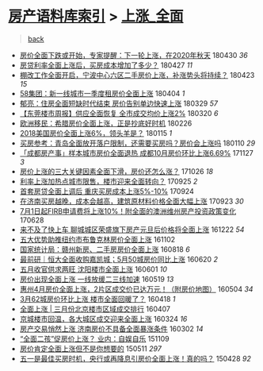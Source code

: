 [房产语料库索引](../../README.md)  > [上涨_全面](上涨_全面.md)
====
> [back](../README.md)

- [房价全面下跌或开始，专家提醒：下一轮上涨，在2020年秋天](http://jkwz.applinzi.com/ittc/7097717422264157194.html#%E6%88%BF%E4%BB%B7%E5%85%A8%E9%9D%A2%E4%B8%8B%E8%B7%8C%E6%88%96%E5%BC%80%E5%A7%8B%EF%BC%8C%E4%B8%93%E5%AE%B6%E6%8F%90%E9%86%92%EF%BC%9A%E4%B8%8B%E4%B8%80%E8%BD%AE%E4%B8%8A%E6%B6%A8%EF%BC%8C%E5%9C%A82020%E5%B9%B4%E7%A7%8B%E5%A4%A9) 180430 *36* 
- [房贷利率全面上涨后，买房成本增加了多少？](http://jkwz.applinzi.com/ittc/7096716308760757254.html#%E6%88%BF%E8%B4%B7%E5%88%A9%E7%8E%87%E5%85%A8%E9%9D%A2%E4%B8%8A%E6%B6%A8%E5%90%8E%EF%BC%8C%E4%B9%B0%E6%88%BF%E6%88%90%E6%9C%AC%E5%A2%9E%E5%8A%A0%E4%BA%86%E5%A4%9A%E5%B0%91%EF%BC%9F) 180427 *11* 
- [棚改工作全面开启，宁波中心六区二手房价上涨，补涨势头将持续？](http://jkwz.applinzi.com/ittc/7095115594066297862.html#%E6%A3%9A%E6%94%B9%E5%B7%A5%E4%BD%9C%E5%85%A8%E9%9D%A2%E5%BC%80%E5%90%AF%EF%BC%8C%E5%AE%81%E6%B3%A2%E4%B8%AD%E5%BF%83%E5%85%AD%E5%8C%BA%E4%BA%8C%E6%89%8B%E6%88%BF%E4%BB%B7%E4%B8%8A%E6%B6%A8%EF%BC%8C%E8%A1%A5%E6%B6%A8%E5%8A%BF%E5%A4%B4%E5%B0%86%E6%8C%81%E7%BB%AD%EF%BC%9F) 180423 *15* 
- [58集团：新一线城市一季度租房价全面上涨](http://jkwz.applinzi.com/ittc/7088131747906847751.html#58%E9%9B%86%E5%9B%A2%EF%BC%9A%E6%96%B0%E4%B8%80%E7%BA%BF%E5%9F%8E%E5%B8%82%E4%B8%80%E5%AD%A3%E5%BA%A6%E7%A7%9F%E6%88%BF%E4%BB%B7%E5%85%A8%E9%9D%A2%E4%B8%8A%E6%B6%A8) 180404 *1* 
- [郁亮：住房全面短缺时代结束 房价告别单边快速上涨](http://jkwz.applinzi.com/ittc/7085894307682976775.html#%E9%83%81%E4%BA%AE%EF%BC%9A%E4%BD%8F%E6%88%BF%E5%85%A8%E9%9D%A2%E7%9F%AD%E7%BC%BA%E6%97%B6%E4%BB%A3%E7%BB%93%E6%9D%9F+%E6%88%BF%E4%BB%B7%E5%91%8A%E5%88%AB%E5%8D%95%E8%BE%B9%E5%BF%AB%E9%80%9F%E4%B8%8A%E6%B6%A8) 180329 *57* 
- [【东莞楼市周报】供应全面恢复 全市成交均价上涨2%](http://jkwz.applinzi.com/ittc/7082500619510481927.html#%E3%80%90%E4%B8%9C%E8%8E%9E%E6%A5%BC%E5%B8%82%E5%91%A8%E6%8A%A5%E3%80%91%E4%BE%9B%E5%BA%94%E5%85%A8%E9%9D%A2%E6%81%A2%E5%A4%8D+%E5%85%A8%E5%B8%82%E6%88%90%E4%BA%A4%E5%9D%87%E4%BB%B7%E4%B8%8A%E6%B6%A82%25) 180320 *6* 
- [欧洲移民：希腊房价全面上涨，正是抄底好时机](http://jkwz.applinzi.com/ittc/7074340227076588551.html#%E6%AC%A7%E6%B4%B2%E7%A7%BB%E6%B0%91%EF%BC%9A%E5%B8%8C%E8%85%8A%E6%88%BF%E4%BB%B7%E5%85%A8%E9%9D%A2%E4%B8%8A%E6%B6%A8%EF%BC%8C%E6%AD%A3%E6%98%AF%E6%8A%84%E5%BA%95%E5%A5%BD%E6%97%B6%E6%9C%BA) 180226  
- [2018美国房价全面上涨6%，领头羊是？](http://jkwz.applinzi.com/ittc/7058743031929242641.html#2018%E7%BE%8E%E5%9B%BD%E6%88%BF%E4%BB%B7%E5%85%A8%E9%9D%A2%E4%B8%8A%E6%B6%A86%25%EF%BC%8C%E9%A2%86%E5%A4%B4%E7%BE%8A%E6%98%AF%EF%BC%9F) 180115 *1* 
- [买房参考：青岛全面放开落户限制，还需要买房吗？房价会上涨吗](http://jkwz.applinzi.com/ittc/7057085112934466571.html#%E4%B9%B0%E6%88%BF%E5%8F%82%E8%80%83%EF%BC%9A%E9%9D%92%E5%B2%9B%E5%85%A8%E9%9D%A2%E6%94%BE%E5%BC%80%E8%90%BD%E6%88%B7%E9%99%90%E5%88%B6%EF%BC%8C%E8%BF%98%E9%9C%80%E8%A6%81%E4%B9%B0%E6%88%BF%E5%90%97%EF%BC%9F%E6%88%BF%E4%BB%B7%E4%BC%9A%E4%B8%8A%E6%B6%A8%E5%90%97) 180110 *29* 
- [「成都房产事」样本城市房价全面退热 成都10月房价环比上涨6.69%](http://jkwz.applinzi.com/ittc/7040577183293113361.html#%E3%80%8C%E6%88%90%E9%83%BD%E6%88%BF%E4%BA%A7%E4%BA%8B%E3%80%8D%E6%A0%B7%E6%9C%AC%E5%9F%8E%E5%B8%82%E6%88%BF%E4%BB%B7%E5%85%A8%E9%9D%A2%E9%80%80%E7%83%AD+%E6%88%90%E9%83%BD10%E6%9C%88%E6%88%BF%E4%BB%B7%E7%8E%AF%E6%AF%94%E4%B8%8A%E6%B6%A86.69%25) 171127 *3* 
- [房价上涨的三大关键因素全面下滑，房价还怎么涨？](http://jkwz.applinzi.com/ittc/7028851385603458065.html#%E6%88%BF%E4%BB%B7%E4%B8%8A%E6%B6%A8%E7%9A%84%E4%B8%89%E5%A4%A7%E5%85%B3%E9%94%AE%E5%9B%A0%E7%B4%A0%E5%85%A8%E9%9D%A2%E4%B8%8B%E6%BB%91%EF%BC%8C%E6%88%BF%E4%BB%B7%E8%BF%98%E6%80%8E%E4%B9%88%E6%B6%A8%EF%BC%9F) 171026 *18* 
- [利率上涨加热点城市限售，楼市迎来全面转向？](http://jkwz.applinzi.com/ittc/7017207297703674897.html#%E5%88%A9%E7%8E%87%E4%B8%8A%E6%B6%A8%E5%8A%A0%E7%83%AD%E7%82%B9%E5%9F%8E%E5%B8%82%E9%99%90%E5%94%AE%EF%BC%8C%E6%A5%BC%E5%B8%82%E8%BF%8E%E6%9D%A5%E5%85%A8%E9%9D%A2%E8%BD%AC%E5%90%91%EF%BC%9F) 170925 *2* 
- [首套房贷全面上调后 重庆买房成本上涨5%-10%](http://jkwz.applinzi.com/ittc/7016865147891745808.html#%E9%A6%96%E5%A5%97%E6%88%BF%E8%B4%B7%E5%85%A8%E9%9D%A2%E4%B8%8A%E8%B0%83%E5%90%8E+%E9%87%8D%E5%BA%86%E4%B9%B0%E6%88%BF%E6%88%90%E6%9C%AC%E4%B8%8A%E6%B6%A85%25-10%25) 170924  
- [在济南买房越晚，成本会越高，建筑原材料价格全面大幅上涨](http://jkwz.applinzi.com/ittc/7016524452102407185.html#%E5%9C%A8%E6%B5%8E%E5%8D%97%E4%B9%B0%E6%88%BF%E8%B6%8A%E6%99%9A%EF%BC%8C%E6%88%90%E6%9C%AC%E4%BC%9A%E8%B6%8A%E9%AB%98%EF%BC%8C%E5%BB%BA%E7%AD%91%E5%8E%9F%E6%9D%90%E6%96%99%E4%BB%B7%E6%A0%BC%E5%85%A8%E9%9D%A2%E5%A4%A7%E5%B9%85%E4%B8%8A%E6%B6%A8) 170923 *30* 
- [7月1日起FIRB申请费将上涨10%！附全面的澳洲维州房产投资政策变化](http://jkwz.applinzi.com/ittc/6984244829117481988.html#7%E6%9C%881%E6%97%A5%E8%B5%B7FIRB%E7%94%B3%E8%AF%B7%E8%B4%B9%E5%B0%86%E4%B8%8A%E6%B6%A810%25%EF%BC%81%E9%99%84%E5%85%A8%E9%9D%A2%E7%9A%84%E6%BE%B3%E6%B4%B2%E7%BB%B4%E5%B7%9E%E6%88%BF%E4%BA%A7%E6%8A%95%E8%B5%84%E6%94%BF%E7%AD%96%E5%8F%98%E5%8C%96) 170628  
- [来不及了快上车 聊城城区荣盛旗下房产元旦后价格将全面上涨](http://jkwz.applinzi.com/ittc/6914487186333631493.html#%E6%9D%A5%E4%B8%8D%E5%8F%8A%E4%BA%86%E5%BF%AB%E4%B8%8A%E8%BD%A6+%E8%81%8A%E5%9F%8E%E5%9F%8E%E5%8C%BA%E8%8D%A3%E7%9B%9B%E6%97%97%E4%B8%8B%E6%88%BF%E4%BA%A7%E5%85%83%E6%97%A6%E5%90%8E%E4%BB%B7%E6%A0%BC%E5%B0%86%E5%85%A8%E9%9D%A2%E4%B8%8A%E6%B6%A8) 161222 *54* 
- [五大优势助推纽约市布鲁克林房价全面上涨](http://jkwz.applinzi.com/ittc/6895862379836867589.html#%E4%BA%94%E5%A4%A7%E4%BC%98%E5%8A%BF%E5%8A%A9%E6%8E%A8%E7%BA%BD%E7%BA%A6%E5%B8%82%E5%B8%83%E9%B2%81%E5%85%8B%E6%9E%97%E6%88%BF%E4%BB%B7%E5%85%A8%E9%9D%A2%E4%B8%8A%E6%B6%A8) 161102  
- [国家统计局：赣州新房、二手房房价全面上涨](http://jkwz.applinzi.com/ittc/6867655965553460229.html#%E5%9B%BD%E5%AE%B6%E7%BB%9F%E8%AE%A1%E5%B1%80%EF%BC%9A%E8%B5%A3%E5%B7%9E%E6%96%B0%E6%88%BF%E3%80%81%E4%BA%8C%E6%89%8B%E6%88%BF%E6%88%BF%E4%BB%B7%E5%85%A8%E9%9D%A2%E4%B8%8A%E6%B6%A8) 160818 *6* 
- [最前研｜恒大全面收购嘉凯城；5月50城房价同比上涨](http://jkwz.applinzi.com/ittc/6845842247404487685.html#%E6%9C%80%E5%89%8D%E7%A0%94%EF%BD%9C%E6%81%92%E5%A4%A7%E5%85%A8%E9%9D%A2%E6%94%B6%E8%B4%AD%E5%98%89%E5%87%AF%E5%9F%8E%EF%BC%9B5%E6%9C%8850%E5%9F%8E%E6%88%BF%E4%BB%B7%E5%90%8C%E6%AF%94%E4%B8%8A%E6%B6%A8) 160620 *2* 
- [五月收官供求两旺 沈阳楼市全面上涨](http://jkwz.applinzi.com/ittc/6838698866744230917.html#%E4%BA%94%E6%9C%88%E6%94%B6%E5%AE%98%E4%BE%9B%E6%B1%82%E4%B8%A4%E6%97%BA+%E6%B2%88%E9%98%B3%E6%A5%BC%E5%B8%82%E5%85%A8%E9%9D%A2%E4%B8%8A%E6%B6%A8) 160601 *10* 
- [房价出现全面上涨 一线放缓二三线加速](http://jkwz.applinzi.com/ittc/6833851960130012164.html#%E6%88%BF%E4%BB%B7%E5%87%BA%E7%8E%B0%E5%85%A8%E9%9D%A2%E4%B8%8A%E6%B6%A8+%E4%B8%80%E7%BA%BF%E6%94%BE%E7%BC%93%E4%BA%8C%E4%B8%89%E7%BA%BF%E5%8A%A0%E9%80%9F) 160519 *13* 
- [惠州4月房价全面上涨，2片区成交价已达万元！（附房价地图）](http://jkwz.applinzi.com/ittc/6828401965859865605.html#%E6%83%A0%E5%B7%9E4%E6%9C%88%E6%88%BF%E4%BB%B7%E5%85%A8%E9%9D%A2%E4%B8%8A%E6%B6%A8%EF%BC%8C2%E7%89%87%E5%8C%BA%E6%88%90%E4%BA%A4%E4%BB%B7%E5%B7%B2%E8%BE%BE%E4%B8%87%E5%85%83%EF%BC%81%EF%BC%88%E9%99%84%E6%88%BF%E4%BB%B7%E5%9C%B0%E5%9B%BE%EF%BC%89) 160504 *34* 
- [3月62城房价环比上涨  楼市全面回暖了？](http://jkwz.applinzi.com/ittc/6822513204571669509.html#3%E6%9C%8862%E5%9F%8E%E6%88%BF%E4%BB%B7%E7%8E%AF%E6%AF%94%E4%B8%8A%E6%B6%A8++%E6%A5%BC%E5%B8%82%E5%85%A8%E9%9D%A2%E5%9B%9E%E6%9A%96%E4%BA%86%EF%BC%9F) 160418 *1* 
- [全面上涨 | 三月份北京楼市区域成交排行](http://jkwz.applinzi.com/ittc/6818370849618789381.html#%E5%85%A8%E9%9D%A2%E4%B8%8A%E6%B6%A8+%7C+%E4%B8%89%E6%9C%88%E4%BB%BD%E5%8C%97%E4%BA%AC%E6%A5%BC%E5%B8%82%E5%8C%BA%E5%9F%9F%E6%88%90%E4%BA%A4%E6%8E%92%E8%A1%8C) 160407  
- [京城楼市回温，各大城区成交迎来全面上涨](http://jkwz.applinzi.com/ittc/6813160513684898821.html#%E4%BA%AC%E5%9F%8E%E6%A5%BC%E5%B8%82%E5%9B%9E%E6%B8%A9%EF%BC%8C%E5%90%84%E5%A4%A7%E5%9F%8E%E5%8C%BA%E6%88%90%E4%BA%A4%E8%BF%8E%E6%9D%A5%E5%85%A8%E9%9D%A2%E4%B8%8A%E6%B6%A8) 160324 *16* 
- [房产交易悄然上涨 济南房价不具备全面暴涨条件](http://jkwz.applinzi.com/ittc/6805008026599687173.html#%E6%88%BF%E4%BA%A7%E4%BA%A4%E6%98%93%E6%82%84%E7%84%B6%E4%B8%8A%E6%B6%A8+%E6%B5%8E%E5%8D%97%E6%88%BF%E4%BB%B7%E4%B8%8D%E5%85%B7%E5%A4%87%E5%85%A8%E9%9D%A2%E6%9A%B4%E6%B6%A8%E6%9D%A1%E4%BB%B6) 160302 *14* 
- [“全面二孩”促房价上涨？ 业内：自娱自乐](http://jkwz.applinzi.com/ittc/6762641650757403653.html#%E2%80%9C%E5%85%A8%E9%9D%A2%E4%BA%8C%E5%AD%A9%E2%80%9D%E4%BF%83%E6%88%BF%E4%BB%B7%E4%B8%8A%E6%B6%A8%EF%BC%9F+%E4%B8%9A%E5%86%85%EF%BC%9A%E8%87%AA%E5%A8%B1%E8%87%AA%E4%B9%90) 151109  
- [房价肯定全面上涨但不是你想要的](http://jkwz.applinzi.com/ittc/547650611411194959.html#%E6%88%BF%E4%BB%B7%E8%82%AF%E5%AE%9A%E5%85%A8%E9%9D%A2%E4%B8%8A%E6%B6%A8%E4%BD%86%E4%B8%8D%E6%98%AF%E4%BD%A0%E6%83%B3%E8%A6%81%E7%9A%84) 150511 *297* 
- [五一是最佳买房时机，央行或再降息引房价全面上涨！真的吗？](http://jkwz.applinzi.com/ittc/547650611408171157.html#%E4%BA%94%E4%B8%80%E6%98%AF%E6%9C%80%E4%BD%B3%E4%B9%B0%E6%88%BF%E6%97%B6%E6%9C%BA%EF%BC%8C%E5%A4%AE%E8%A1%8C%E6%88%96%E5%86%8D%E9%99%8D%E6%81%AF%E5%BC%95%E6%88%BF%E4%BB%B7%E5%85%A8%E9%9D%A2%E4%B8%8A%E6%B6%A8%EF%BC%81%E7%9C%9F%E7%9A%84%E5%90%97%EF%BC%9F) 150428 *92* 
